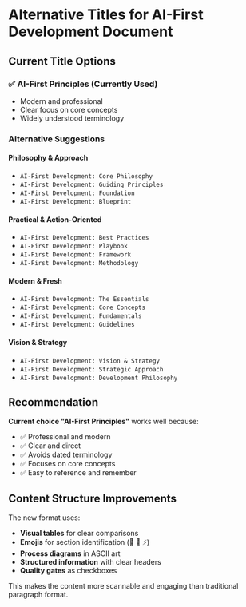 # Alternative Titles for AI-First Development Document

## Current Title Options

### ✅ **AI-First Principles** (Currently Used)
- Modern and professional
- Clear focus on core concepts
- Widely understood terminology

### Alternative Suggestions

#### **Philosophy & Approach**
- `AI-First Development: Core Philosophy`
- `AI-First Development: Guiding Principles`
- `AI-First Development: Foundation`
- `AI-First Development: Blueprint`

#### **Practical & Action-Oriented**
- `AI-First Development: Best Practices`
- `AI-First Development: Playbook`
- `AI-First Development: Framework`
- `AI-First Development: Methodology`

#### **Modern & Fresh**
- `AI-First Development: The Essentials`
- `AI-First Development: Core Concepts`
- `AI-First Development: Fundamentals`
- `AI-First Development: Guidelines`

#### **Vision & Strategy**
- `AI-First Development: Vision & Strategy`
- `AI-First Development: Strategic Approach`
- `AI-First Development: Development Philosophy`

## Recommendation

**Current choice "AI-First Principles"** works well because:
- ✅ Professional and modern
- ✅ Clear and direct
- ✅ Avoids dated terminology
- ✅ Focuses on core concepts
- ✅ Easy to reference and remember

## Content Structure Improvements

The new format uses:
- **Visual tables** for clear comparisons
- **Emojis** for section identification (🤝 🔄 ⚡)
- **Process diagrams** in ASCII art
- **Structured information** with clear headers
- **Quality gates** as checkboxes

This makes the content more scannable and engaging than traditional paragraph format.

